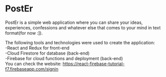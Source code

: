 # PostEr
PostEr is a simple web application where you can share your ideas,<br/>
experiences, confessions and whatever else that comes to your mind in text format(for now :]).

The following tools and technologies were used to create the application:  
-React and Redux for front-end  
-Cloud Firestore for database (back-end)  
-Firebase for cloud functions and deployment (back-end)  
You can check the website: https://react-firebase-tutorial-f7.firebaseapp.com/signin
